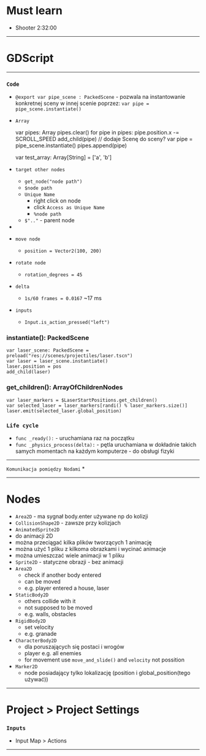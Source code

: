 # Must learn
* Shooter 2:32:00

---

# GDScript

---

### `Code`

* `@export var pipe_scene : PackedScene` - pozwala na instantowanie konkretnej sceny w innej scenie poprzez: `var pipe = pipe_scene.instantiate()`
* `Array`


    var pipes: Array
    pipes.clear()
    for pipe in pipes:
      pipe.position.x -= SCROLL_SPEED
    add_child(pipe) // dodaje Scenę do sceny?
    var pipe = pipe_scene.instantiate()
    pipes.append(pipe)


    var test_array: Array[String] = ['a', 'b']
* `target other nodes`
  * `get_node("node path")`
  * `$node path`
  * `Unique Name`
    * right click on node
    * click `Access as Unique Name`
    * `%node path`
  * `$".."` - parent node
* 
* `move node`
  * `position = Vector2(100, 200)`
* `rotate node`
  * `rotation_degrees = 45`
* `delta`
  * `1s/60 frames = 0.0167` ~17 ms
* `inputs`
  * `Input.is_action_pressed("left")`

### instantiate(): PackedScene
    var laser_scene: PackedScene = preload("res://scenes/projectiles/laser.tscn")
    var laser = laser_scene.instantiate()
    laser.position = pos
    add_child(laser) 

### get_children(): ArrayOfChildrenNodes
    var laser_markers = $LaserStartPositions.get_children()
    var selected_laser = laser_markers[randi() % laser_markers.size()]
    laser.emit(selected_laser.global_position)

### `Life cycle`
* `func _ready():` - uruchamiana raz na początku
* `func _physics_process(delta):` - pętla uruchamiana w dokładnie takich samych momentach na każdym komputerze - do obsługi fizyki

---

`Komunikacja pomiędzy Nodami`
* 



---

# Nodes

* `Area2D` - ma sygnał body.enter używane np do kolizji
* `CollisionShape2D` - zawsze przy kolizjach
* `AnimatedSprite2D`
*   do animacji 2D
  * można przeciągać kilka plików tworzących 1 animację
  * można użyć 1 pliku z kilkoma obrazkami i wycinać animacje
  * można umieszczać wiele animacji w 1 pliku
* `Sprite2D` - statyczne obrazji - bez animacji
* `Area2D`
  * check if another body entered
  * can be moved
  * e.g. player entered a house, laser
* `StaticBody2D`
  * others collide with it
  * not supposed to be moved
  * e.g. walls, obstacles
* `RigidBody2D`
  * set velocity
  * e.g. granade
* `CharacterBody2D`
  * dla poruszających się postaci i wrogów
  * player e.g. all enemies
  * for movement use `move_and_slide()` and `velocity` not possition
* `Marker2D`
  * node posiadający tylko lokalizację (position i global_position(tego używać))
---

# Project > Project Settings

### `Inputs`
* Input Map > Actions

---